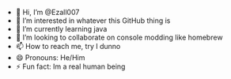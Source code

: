 - 👋 Hi, I’m @Ezall007
- 👀 I’m interested in whatever this GitHub thing  is
- 🌱 I’m currently learning java
- 💞️ I’m looking to collaborate on console modding like homebrew
- 📫 How to reach me, try I dunno
- 😄 Pronouns: He/Him
- ⚡ Fun fact: Im a real human being

<!---
Ezall007/Ezall007 is a ✨ special ✨ repository because its `README.md` (this file) appears on your GitHub profile.
You can click the Preview link to take a look at your changes.
--->
